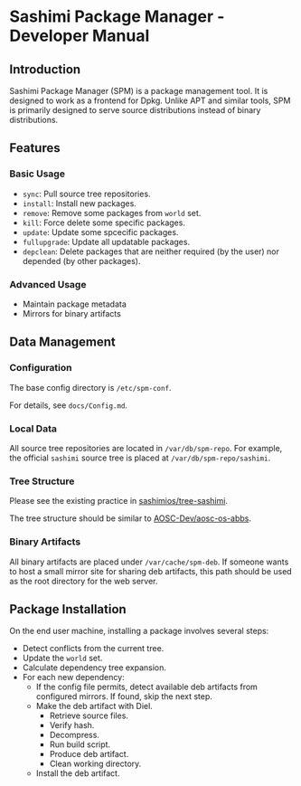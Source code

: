 # Sashimi Package Manager - Developer Manual



## Introduction

Sashimi Package Manager (SPM) is a package management tool.
It is designed to work as a frontend for Dpkg.
Unlike APT and similar tools, SPM is primarily designed to serve source distributions instead of binary distributions.




## Features

### Basic Usage

- `sync`: Pull source tree repositories.
- `install`: Install new packages.
- `remove`: Remove some packages from `world` set.
- `kill`: Force delete some specific packages.
- `update`: Update some spcecific packages.
- `fullupgrade`: Update all updatable packages.
- `depclean`: Delete packages that are neither required (by the user) nor depended (by other packages).

### Advanced Usage

- Maintain package metadata
- Mirrors for binary artifacts




## Data Management

### Configuration

The base config directory is `/etc/spm-conf`.

For details, see `docs/Config.md`.

### Local Data

All source tree repositories are located in `/var/db/spm-repo`.
For example, the official `sashimi` source tree is placed at `/var/db/spm-repo/sashimi`.

### Tree Structure

Please see the existing practice in [sashimios/tree-sashimi](https://github.com/sashimios/tree-sashimi).

The tree structure should be similar to [AOSC-Dev/aosc-os-abbs](https://github.dev/AOSC-Dev/aosc-os-abbs).

### Binary Artifacts

All binary artifacts are placed under `/var/cache/spm-deb`.
If someone wants to host a small mirror site for sharing deb artifacts,
this path should be used as the root directory for the web server.




## Package Installation

On the end user machine, installing a package involves several steps:

- Detect conflicts from the current tree.
- Update the `world` set.
- Calculate dependency tree expansion.
- For each new dependency:
  - If the config file permits, detect available deb artifacts from configured mirrors. If found, skip the next step.
  - Make the deb artifact with Diel.
    - Retrieve source files.
    - Verify hash.
    - Decompress.
    - Run build script.
    - Produce deb artifact.
    - Clean working directory.
  - Install the deb artifact.



